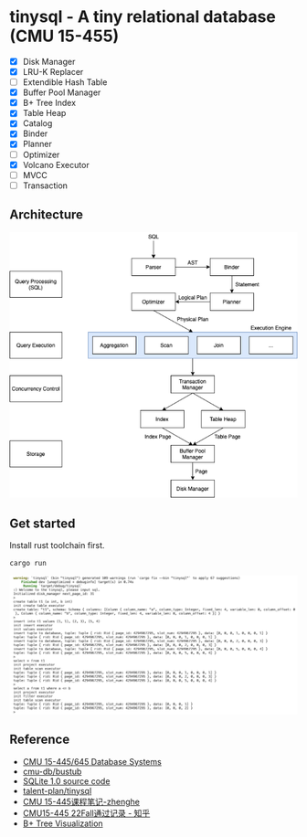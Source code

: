 # tinysql - A tiny relational database (CMU 15-455)
- [x] Disk Manager
- [x] LRU-K Replacer
- [ ] Extendible Hash Table
- [x] Buffer Pool Manager
- [x] B+ Tree Index
- [x] Table Heap
- [x] Catalog
- [x] Binder
- [x] Planner
- [ ] Optimizer
- [x] Volcano Executor
- [ ] MVCC
- [ ] Transaction

## Architecture
![architecture](./docs/tinysql-architecture.png)

## Get started
Install rust toolchain first.
```
cargo run
```
![demo](./docs/tinysql-demo.png)

## Reference
- [CMU 15-445/645 Database Systems](https://15445.courses.cs.cmu.edu/fall2022/)
- [cmu-db/bustub](https://github.com/cmu-db/bustub)
- [SQLite 1.0 source code](https://www.sqlite.org/src/info/f37dd18e3fc6314e)
- [talent-plan/tinysql](https://github.com/talent-plan/tinysql)
- [CMU 15-445课程笔记-zhenghe](https://zhenghe.gitbook.io/open-courses/cmu-15-445-645-database-systems/relational-data-model)
- [CMU15-445 22Fall通过记录 - 知乎](https://www.zhihu.com/column/c_1605901992903004160)
- [B+ Tree Visualization](https://www.cs.usfca.edu/~galles/visualization/BPlusTree.html)